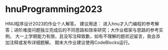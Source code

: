 # hnuProgramming2023
HNU程序设计2023的作业个人解答。
建议用途：
进入hnu才入门编程的参考解答；进阶难度问题独立完成后的不同思路和效率研究；大作业框架与思路的参考实例。
大一上学期能力有限，且没写注释致歉，如有不理解的题欢迎留言，我会添加注释或发布详细题解。
期末大作业建议使用CodeBlocks运行。

